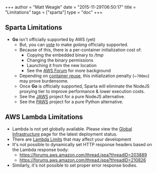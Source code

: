 +++
author = "Matt Weagle"
date = "2015-11-29T06:50:17"
title = "Limitations"
tags = ["sparta"]
type = "doc"
+++

## Sparta Limitations

  * **Go** isn't officially supported by AWS (yet)
    * But, you can [vote](https://twitter.com/awscloud/status/659795641204260864) to make _golang_ officially supported.
    * Because of this, there is a per-container initialization cost of:
        * Copying the embedded binary to _/tmp_
        * Changing the binary permissions
        * Launching it from the new location
        * See the [AWS Forum](https://forums.aws.amazon.com/message.jspa?messageID=583910) for more background
    * Depending on [container reuse](https://aws.amazon.com/blogs/compute/container-reuse-in-lambda/), this initialization penalty (~`700ms`) may prove burdensome.
    * Once **Go** is officially supported, Sparta will eliminate the NodeJS proxying tier to improve performance & lower execution costs.
    * See the [JAWS](https://github.com/jaws-framework/JAWS) project for a pure NodeJS alternative.
    * See the [PAWS](https://github.com/braahyan/PAWS) project for a pure Python alternative.

## AWS Lambda Limitations

  * Lambda is not yet globally available. Please view the [Global Infrastructure](https://aws.amazon.com/about-aws/global-infrastructure/regional-product-services/) page for the latest deployment status.
  * There are [Lambda Limits](http://docs.aws.amazon.com/lambda/latest/dg/limits.html) that may affect your development
  * It's not possible to dynamically set HTTP response headers based on the Lambda response body:
    * https://forums.aws.amazon.com/thread.jspa?threadID=203889
    * https://forums.aws.amazon.com/thread.jspa?threadID=210826
  * Similarly, it's not possible to set proper error response bodies.
